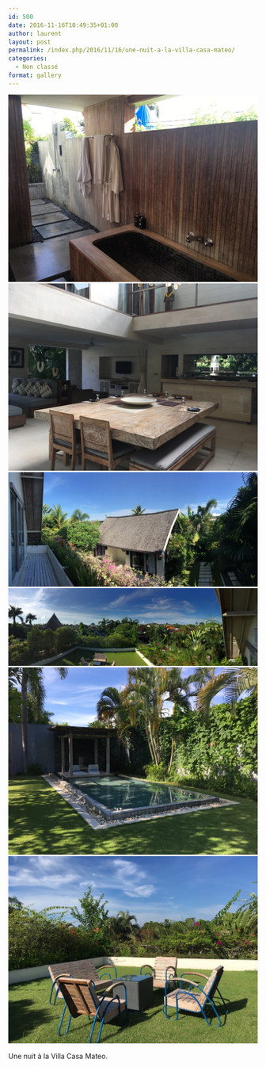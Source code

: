 ```yaml
---
id: 500
date: 2016-11-16T10:49:35+01:00
author: laurent
layout: post
permalink: /index.php/2016/11/16/une-nuit-a-la-villa-casa-mateo/
categories:
  - Non classé
format: gallery
---
```

<img src="/images/2016/11/tumblr_ogqe2ra1wX1uuvt0bo1_1280.jpg" />
<img src="/images/2016/11/tumblr_ogqe2ra1wX1uuvt0bo2_1280.jpg" />
<img src="/images/2016/11/tumblr_ogqe2ra1wX1uuvt0bo3_1280.jpg" />
<img src="/images/2016/11/tumblr_ogqe2ra1wX1uuvt0bo4_1280.jpg" />
<img src="/images/2016/11/tumblr_ogqe2ra1wX1uuvt0bo5_1280.jpg" />
<img src="/images/2016/11/tumblr_ogqe2ra1wX1uuvt0bo6_1280.jpg" />

Une nuit à la Villa Casa Mateo.